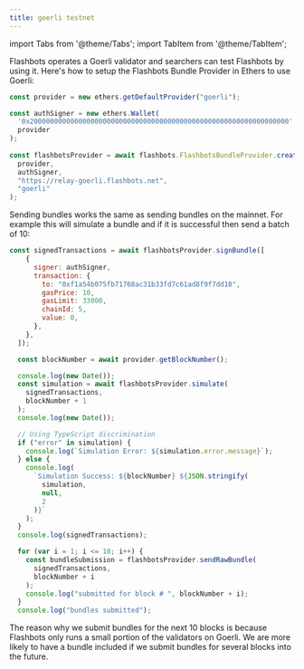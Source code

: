 ```yaml
---
title: goerli testnet
---
```


import Tabs from '@theme/Tabs';
import TabItem from '@theme/TabItem';

Flashbots operates a Goerli validator and searchers can test Flashbots by using it. Here's how to setup the Flashbots Bundle Provider in Ethers to use Goerli:

```js
const provider = new ethers.getDefaultProvider("goerli");

const authSigner = new ethers.Wallet(
  '0x2000000000000000000000000000000000000000000000000000000000000000'
  provider
);
  
const flashbotsProvider = await flashbots.FlashbotsBundleProvider.create(
  provider,
  authSigner,
  "https://relay-goerli.flashbots.net",
  "goerli"
);
```

Sending bundles works the same as sending bundles on the mainnet. For example this will simulate a bundle and if it is successful then send a batch of 10:

```js
const signedTransactions = await flashbotsProvider.signBundle([
    {
      signer: authSigner,
      transaction: {
        to: "0xf1a54b075fb71768ac31b33fd7c61ad8f9f7dd18",
        gasPrice: 10,
        gasLimit: 33000,
        chainId: 5,
        value: 0,
      },
    },
  ]);

  const blockNumber = await provider.getBlockNumber();

  console.log(new Date());
  const simulation = await flashbotsProvider.simulate(
    signedTransactions,
    blockNumber + 1
  );
  console.log(new Date());

  // Using TypeScript discrimination
  if ("error" in simulation) {
    console.log(`Simulation Error: ${simulation.error.message}`);
  } else {
    console.log(
      `Simulation Success: ${blockNumber} ${JSON.stringify(
        simulation,
        null,
        2
      )}`
    );
  }
  console.log(signedTransactions);

  for (var i = 1; i <= 10; i++) {
    const bundleSubmission = flashbotsProvider.sendRawBundle(
      signedTransactions,
      blockNumber + i
    );
    console.log("submitted for block # ", blockNumber + i);
  }
  console.log("bundles submitted");
```

The reason why we submit bundles for the next 10 blocks is because Flashbots only runs a small portion of the validators on Goerli. We are more likely to have a bundle included if we submit bundles for several blocks into the future.